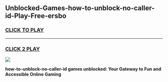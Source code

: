 
## Unblocked-Games-how-to-unblock-no-caller-id-Play-Free-ersbo
<h3>
<a href="https://premium76.site?title=how-to-unblock-no-caller-id&ref=21A">CLICK TO PLAY</a></h3>
<hr>

<h3>
<a href="https://premium76.site?title=how-to-unblock-no-caller-id&ref=21A">CLICK 2 PLAY</a>
  
</h3>

<a href="https://premium76.site?title=how-to-unblock-no-caller-id&ref=21A"><img src="https://clearcache.store/games.png"></a>


**how-to-unblock-no-caller-id games unblocked: Your Gateway to Fun and Accessible Online Gaming**
